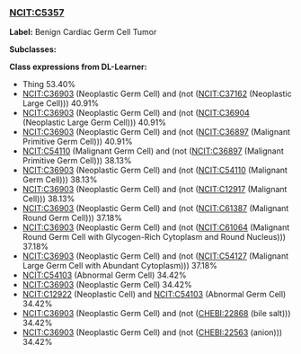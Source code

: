 
### [NCIT:C5357](http://purl.obolibrary.org/obo/NCIT_C5357)
**Label:** Benign Cardiac Germ Cell Tumor

**Subclasses:** 

**Class expressions from DL-Learner:**

- Thing 53.40%
- [NCIT:C36903](http://purl.obolibrary.org/obo/NCIT_C36903) (Neoplastic Germ Cell) and (not ([NCIT:C37162](http://purl.obolibrary.org/obo/NCIT_C37162) (Neoplastic Large Cell))) 40.91%
- [NCIT:C36903](http://purl.obolibrary.org/obo/NCIT_C36903) (Neoplastic Germ Cell) and (not ([NCIT:C36904](http://purl.obolibrary.org/obo/NCIT_C36904) (Neoplastic Large Germ Cell))) 40.91%
- [NCIT:C36903](http://purl.obolibrary.org/obo/NCIT_C36903) (Neoplastic Germ Cell) and (not ([NCIT:C36897](http://purl.obolibrary.org/obo/NCIT_C36897) (Malignant Primitive Germ Cell))) 40.91%
- [NCIT:C54110](http://purl.obolibrary.org/obo/NCIT_C54110) (Malignant Germ Cell) and (not ([NCIT:C36897](http://purl.obolibrary.org/obo/NCIT_C36897) (Malignant Primitive Germ Cell))) 38.13%
- [NCIT:C36903](http://purl.obolibrary.org/obo/NCIT_C36903) (Neoplastic Germ Cell) and (not ([NCIT:C54110](http://purl.obolibrary.org/obo/NCIT_C54110) (Malignant Germ Cell))) 38.13%
- [NCIT:C36903](http://purl.obolibrary.org/obo/NCIT_C36903) (Neoplastic Germ Cell) and (not ([NCIT:C12917](http://purl.obolibrary.org/obo/NCIT_C12917) (Malignant Cell))) 38.13%
- [NCIT:C36903](http://purl.obolibrary.org/obo/NCIT_C36903) (Neoplastic Germ Cell) and (not ([NCIT:C61387](http://purl.obolibrary.org/obo/NCIT_C61387) (Malignant Round Germ Cell))) 37.18%
- [NCIT:C36903](http://purl.obolibrary.org/obo/NCIT_C36903) (Neoplastic Germ Cell) and (not ([NCIT:C61064](http://purl.obolibrary.org/obo/NCIT_C61064) (Malignant Round Germ Cell with Glycogen-Rich Cytoplasm and Round Nucleus))) 37.18%
- [NCIT:C36903](http://purl.obolibrary.org/obo/NCIT_C36903) (Neoplastic Germ Cell) and (not ([NCIT:C54127](http://purl.obolibrary.org/obo/NCIT_C54127) (Malignant Large Germ Cell with Abundant Cytoplasm))) 37.18%
- [NCIT:C54103](http://purl.obolibrary.org/obo/NCIT_C54103) (Abnormal Germ Cell) 34.42%
- [NCIT:C36903](http://purl.obolibrary.org/obo/NCIT_C36903) (Neoplastic Germ Cell) 34.42%
- [NCIT:C12922](http://purl.obolibrary.org/obo/NCIT_C12922) (Neoplastic Cell) and [NCIT:C54103](http://purl.obolibrary.org/obo/NCIT_C54103) (Abnormal Germ Cell) 34.42%
- [NCIT:C36903](http://purl.obolibrary.org/obo/NCIT_C36903) (Neoplastic Germ Cell) and (not ([CHEBI:22868](http://purl.obolibrary.org/obo/CHEBI_22868) (bile salt))) 34.42%
- [NCIT:C36903](http://purl.obolibrary.org/obo/NCIT_C36903) (Neoplastic Germ Cell) and (not ([CHEBI:22563](http://purl.obolibrary.org/obo/CHEBI_22563) (anion))) 34.42%


